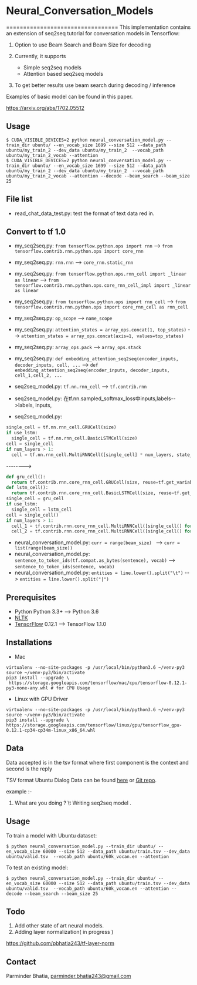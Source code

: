 # Neural_Conversation_Models
=================================
This implementation contains an extension of seq2seq tutorial for conversation models in Tensorflow:

1. Option to use Beam Search and Beam Size for decoding

2. Currently, it supports
    - Simple seq2seq  models
    - Attention based seq2seq models

3. To get better results use beam search during decoding / inference

Examples of basic model can be found in this paper.

https://arxiv.org/abs/1702.05512


Usage
--------
    $ CUDA_VISIBLE_DEVICES=2 python neural_conversation_model.py --train_dir ubuntu/ --en_vocab_size 1699 --size 512 --data_path ubuntu/my_train_2 --dev_data ubuntu/my_train_2  --vocab_path ubuntu/my_train_2_vocab --attention
    $ CUDA_VISIBLE_DEVICES=2 python neural_conversation_model.py --train_dir ubuntu/ --en_vocab_size 1699 --size 512 --data_path ubuntu/my_train_2 --dev_data ubuntu/my_train_2  --vocab_path ubuntu/my_train_2_vocab --attention --decode --beam_search --beam_size 25

File list
---------------
- read_chat_data_test.py: test the format of text data red in.

Convert to tf 1.0
---------------
- my_seq2seq.py: `from tensorflow.python.ops import rnn` --> `from tensorflow.contrib.rnn.python.ops import core_rnn`
- my_seq2seq.py: `rnn.rnn` --> `core_rnn.static_rnn`
- my_seq2seq.py: `from tensorflow.python.ops.rnn_cell import _linear as linear` --> `from tensorflow.contrib.rnn.python.ops.core_rnn_cell_impl import _linear as linear`
- my_seq2seq.py: `from tensorflow.python.ops import rnn_cell` --> `from tensorflow.contrib.rnn.python.ops import core_rnn_cell as rnn_cell`
- my_seq2seq.py: `op_scope` --> `name_scope`
- my_seq2seq.py: `attention_states = array_ops.concat(1, top_states)` --> `attention_states = array_ops.concat(axis=1, values=top_states)`
- my_seq2seq.py: `array_ops.pack` --> `array_ops.stack`
- my_seq2seq.py: `def embedding_attention_seq2seq(encoder_inputs, decoder_inputs, cell, ...` --> `def embedding_attention_seq2seq(encoder_inputs, decoder_inputs, cell_1,cell_2, ...`



- seq2seq_model.py: `tf.nn.rnn_cell` --> `tf.contrib.rnn`
- seq2seq_model.py: 在tf.nn.sampled_softmax_loss中inputs,labels-->labels, inputs,
- seq2seq_model.py:
```python
single_cell = tf.nn.rnn_cell.GRUCell(size)
if use_lstm:
  single_cell = tf.nn.rnn_cell.BasicLSTMCell(size)
cell = single_cell
if num_layers > 1:
  cell = tf.nn.rnn_cell.MultiRNNCell([single_cell] * num_layers, state_is_tuple=False)
```
-------->
```python
def gru_cell():
  return tf.contrib.rnn.core_rnn_cell.GRUCell(size, reuse=tf.get_variable_scope().reuse)#tf.get_variable_scope().reuse
def lstm_cell():
  return tf.contrib.rnn.core_rnn_cell.BasicLSTMCell(size, reuse=tf.get_variable_scope().reuse)#tf.get_variable_scope().reuse
single_cell = gru_cell
if use_lstm:
  single_cell = lstm_cell
cell = single_cell()
if num_layers > 1:
  cell_1 = tf.contrib.rnn.core_rnn_cell.MultiRNNCell([single_cell() for _ in range(num_layers)], state_is_tuple=False)
  cell_2 = tf.contrib.rnn.core_rnn_cell.MultiRNNCell([single_cell() for _ in range(num_layers)], state_is_tuple=False)

```
- neural_conversation_model.py: `curr = range(beam_size) ` --> `curr = list(range(beam_size))`
- neural_conversation_model.py: `sentence_to_token_ids(tf.compat.as_bytes(sentence), vocab)` --> `sentence_to_token_ids(sentence, vocab)`
- neural_conversation_model.py: `entities = line.lower().split("\t")` --> `entities = line.lower().split("|")`

Prerequisites
-------------

- Python Python 3.3+ --> Python 3.6
- [NLTK](http://www.nltk.org/)
- [TensorFlow](https://www.tensorflow.org/) 0.12.1 --> TensorFlow 1.1.0

Installations
-----

* Mac
```
virtualenv --no-site-packages -p /usr/local/bin/python3.6 ~/venv-py3
source ~/venv-py3/bin/activate
pip3 install --upgrade \
 https://storage.googleapis.com/tensorflow/mac/cpu/tensorflow-0.12.1-py3-none-any.whl # for CPU Usage
```

* Linux with GPU Driver
```
virtualenv --no-site-packages -p /usr/local/bin/python3.6 ~/venv-py3
source ~/venv-py3/bin/activate
pip3 install --upgrade \ https://storage.googleapis.com/tensorflow/linux/gpu/tensorflow_gpu-0.12.1-cp34-cp34m-linux_x86_64.whl
```

Data
-----
Data accepted is in the tsv format where first component is the context and second is the reply

TSV format Ubuntu Dialog Data can be found [here](https://drive.google.com/file/d/0BwPa9lrosQKdSTZxZ0tydUFGWE0/view) or [Git repo](http://git.oschina.net/ubiware/neural_conversation_models_ubuntu_corpus).

example :-
1. What are you doing ? \t Writing seq2seq model .

Usage
-----

To train a model with Ubuntu dataset:

    $ python neural_conversation_model.py --train_dir ubuntu/ --en_vocab_size 60000 --size 512 --data_path ubuntu/train.tsv --dev_data ubuntu/valid.tsv  --vocab_path ubuntu/60k_vocan.en --attention

To test an existing model:

    $ python neural_conversation_model.py --train_dir ubuntu/ --en_vocab_size 60000 --size 512 --data_path ubuntu/train.tsv --dev_data ubuntu/valid.tsv  --vocab_path ubuntu/60k_vocan.en --attention --decode --beam_search --beam_size 25

Todo
-----
1. Add other state of art neural models.
2. Adding layer normalization( in progress )

https://github.com/pbhatia243/tf-layer-norm

## Contact
Parminder Bhatia, parminder.bhatia243@gmail.com
